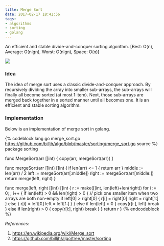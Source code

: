 ```yaml
---
title: Merge Sort
date: 2017-02-17 18:41:56
tags:
- algorithms
- sorting
- golang
---
```


An efficient and stable divide-and-conquer sorting algorithm. [Best: O(n), Average: O(nlgn), Worst: O(nlgn), Space: O(n)]

<!-- more -->

![](https://upload.wikimedia.org/wikipedia/commons/c/cc/Merge-sort-example-300px.gif)

### Idea

The idea of merge sort uses a classic divide-and-conquer approach. By recursively dividing the array into smaller sub-arrays, the sub-arrays will finally all become sorted (at most 1 item). Next, those sub-arrays are merged back together in a sorted manner until all becomes one. It is an efficient and stable sorting algorithm.

### Implementation

Below is an implementation of merge sort in golang.

{% codeblock lang:go merge_sort.go https://github.com/billjh/algo/blob/master/sorting/merge_sort.go source %}
package sorting

func MergeSort(arr []int) {
	copy(arr, mergeSort(arr))
}

func mergeSort(arr []int) []int {
	if len(arr) <= 1 {
		return arr
	}
	middle := len(arr) / 2
	left := mergeSort(arr[:middle])
	right := mergeSort(arr[middle:])
	return merge(left, right)
}

func merge(left, right []int) []int {
	r := make([]int, len(left)+len(right))
	for i := 0; ; i++ {
		if len(left) > 0 && len(right) > 0 {
			// pick one smaller item when two arrays are both non-empty
			if left[0] > right[0] {
				r[i] = right[0]
				right = right[1:]
			} else {
				r[i] = left[0]
				left = left[1:]
			}
		} else if len(left) > 0 {
			copy(r[i:], left)
			break
		} else if len(right) > 0 {
			copy(r[i:], right)
			break
		}
	}
	return r
}
{% endcodeblock %}

_References:_
1. https://en.wikipedia.org/wiki/Merge_sort
2. https://github.com/billjh/algo/tree/master/sorting
